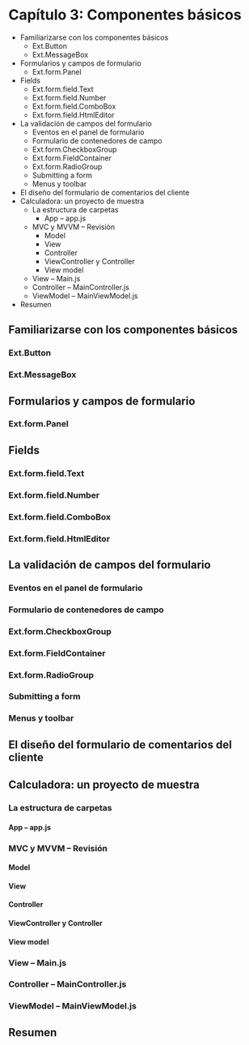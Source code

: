 # Capítulo 3: Componentes básicos

* Familiarizarse con los componentes básicos
   * Ext.Button
   * Ext.MessageBox
* Formularios y campos de formulario
   * Ext.form.Panel
* Fields
   * Ext.form.field.Text
   * Ext.form.field.Number
   * Ext.form.field.ComboBox
   * Ext.form.field.HtmlEditor
* La validación de campos del formulario
   * Eventos en el panel de formulario
   * Formulario de contenedores de campo
   * Ext.form.CheckboxGroup
   * Ext.form.FieldContainer
   * Ext.form.RadioGroup
   * Submitting a form
   * Menus y toolbar
* El diseño del formulario de comentarios del cliente
* Calculadora: un proyecto de muestra
   * La estructura de carpetas
      * App – app.js
   * MVC y MVVM – Revisión
      * Model
      * View
      * Controller
      * ViewController y Controller
      * View model
   * View – Main.js
   * Controller – MainController.js
   * ViewModel – MainViewModel.js
* Resumen

## Familiarizarse con los componentes básicos
### Ext.Button
### Ext.MessageBox
## Formularios y campos de formulario
### Ext.form.Panel
## Fields
### Ext.form.field.Text
### Ext.form.field.Number
### Ext.form.field.ComboBox
### Ext.form.field.HtmlEditor
## La validación de campos del formulario
### Eventos en el panel de formulario
### Formulario de contenedores de campo
### Ext.form.CheckboxGroup
### Ext.form.FieldContainer
### Ext.form.RadioGroup
### Submitting a form
### Menus y toolbar
## El diseño del formulario de comentarios del cliente
## Calculadora: un proyecto de muestra
### La estructura de carpetas
#### App – app.js
### MVC y MVVM – Revisión
#### Model
#### View
#### Controller
#### ViewController y Controller
#### View model
### View – Main.js
### Controller – MainController.js
### ViewModel – MainViewModel.js
## Resumen


